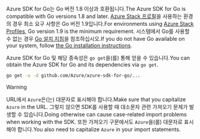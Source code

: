 <span data-ttu-id="70dd2-101">Azure SDK for Go는 Go 버전 1.8 이상과 호환됩니다.</span><span class="sxs-lookup"><span data-stu-id="70dd2-101">The Azure SDK for Go is compatible with Go versions 1.8 and later.</span></span> <span data-ttu-id="70dd2-102">[Azure Stack 프로필](https://docs.microsoft.com/en-us/azure/azure-stack/azure-stack-version-profiles)을 사용하는 환경의 경우 최소 요구 사항은 Go 버전 1.9입니다.</span><span class="sxs-lookup"><span data-stu-id="70dd2-102">For environments using [Azure Stack Profiles](https://docs.microsoft.com/en-us/azure/azure-stack/azure-stack-version-profiles), Go version 1.9 is the minimum requirement.</span></span> <span data-ttu-id="70dd2-103">시스템에서 Go를 사용할 수 없는 경우 [Go 설치 지침](https://golang.org/doc/install)을 참조하십시오.</span><span class="sxs-lookup"><span data-stu-id="70dd2-103">If you do not have Go available on your system, follow [the Go installation instructions](https://golang.org/doc/install).</span></span>

<span data-ttu-id="70dd2-104">Azure SDK for Go 및 해당 종속성은 `go get`을(를) 통해 얻을 수 있습니다.</span><span class="sxs-lookup"><span data-stu-id="70dd2-104">You can obtain the Azure SDK for Go and its dependencies via `go get`.</span></span>

```bash
go get -u -d github.com/Azure/azure-sdk-for-go/...
```

> [!WARNING]
> <span data-ttu-id="70dd2-105">URL에서 `Azure`은(는) 대문자로 표시해야 합니다.</span><span class="sxs-lookup"><span data-stu-id="70dd2-105">Make sure that you capitalize `Azure` in the URL.</span></span> <span data-ttu-id="70dd2-106">그렇지 않으면 SDK를 사용할 때 대소문자 관련 가져오기 문제가 발생할 수 있습니다.</span><span class="sxs-lookup"><span data-stu-id="70dd2-106">Doing otherwise can cause case-related import problems when working with the SDK.</span></span> <span data-ttu-id="70dd2-107">또한 가져오기 구문에서도 `Azure`을(를) 대문자로 표시해야 합니다.</span><span class="sxs-lookup"><span data-stu-id="70dd2-107">You also need to capitalize `Azure` in your import statements.</span></span>

